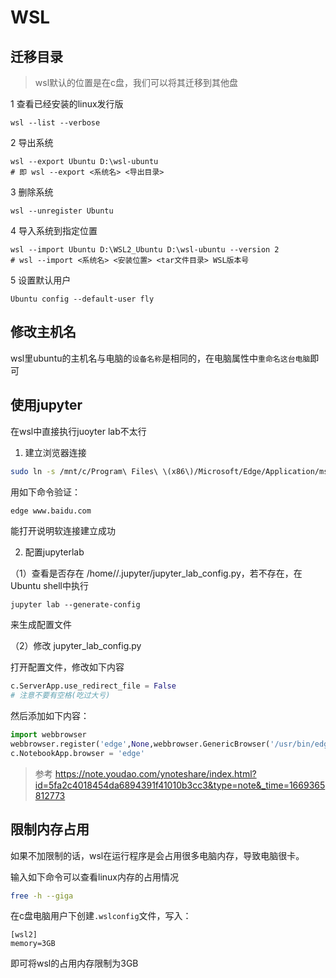 # WSL
## 迁移目录
> wsl默认的位置是在c盘，我们可以将其迁移到其他盘

1 查看已经安装的linux发行版
```
wsl --list --verbose
```
2 导出系统
```
wsl --export Ubuntu D:\wsl-ubuntu
# 即 wsl --export <系统名> <导出目录>
```
3 删除系统
```
wsl --unregister Ubuntu
```
4 导入系统到指定位置
```
wsl --import Ubuntu D:\WSL2_Ubuntu D:\wsl-ubuntu --version 2
# wsl --import <系统名> <安装位置> <tar文件目录> WSL版本号
```
5 设置默认用户
```
Ubuntu config --default-user fly
```
## 修改主机名
wsl里ubuntu的主机名与电脑的`设备名称`是相同的，在电脑属性中`重命名这台电脑`即可

## 使用jupyter
在wsl中直接执行juoyter lab不太行

1. 建立浏览器连接
```bash
sudo ln -s /mnt/c/Program\ Files\ \(x86\)/Microsoft/Edge/Application/msedge.exe /usr/bin/edge
```
用如下命令验证：
```bash
edge www.baidu.com
```
能打开说明软连接建立成功

2. 配置jupyterlab

（1）查看是否存在 /home/<username>/.jupyter/jupyter_lab_config.py，若不存在，在Ubuntu shell中执行
```
jupyter lab --generate-config
```
来生成配置文件

（2）修改 jupyter_lab_config.py

打开配置文件，修改如下内容
```python
c.ServerApp.use_redirect_file = False
# 注意不要有空格(吃过大亏)
```
然后添加如下内容：
```python
import webbrowser
webbrowser.register('edge',None,webbrowser.GenericBrowser('/usr/bin/edge'))
c.NotebookApp.browser = 'edge'
```
> 参考 https://note.youdao.com/ynoteshare/index.html?id=5fa2c4018454da6894391f41010b3cc3&type=note&_time=1669365812773

## 限制内存占用
如果不加限制的话，wsl在运行程序是会占用很多电脑内存，导致电脑很卡。

输入如下命令可以查看linux内存的占用情况
```bash
free -h --giga
```
在c盘电脑用户下创建`.wslconfig`文件，写入：
```
[wsl2]
memory=3GB
```
即可将wsl的占用内存限制为3GB